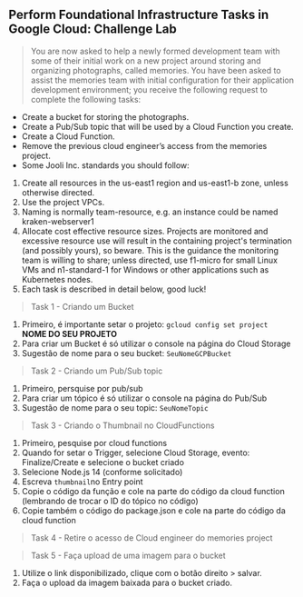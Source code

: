 ## Perform Foundational Infrastructure Tasks in Google Cloud: Challenge Lab ##

>You are now asked to help a newly formed development team with some of their initial work on a new project around storing and organizing photographs, called memories. You have been asked to assist the memories team with initial configuration for their application development environment; you receive the following request to complete the following tasks:

* Create a bucket for storing the photographs.
* Create a Pub/Sub topic that will be used by a Cloud Function you create.
* Create a Cloud Function.
* Remove the previous cloud engineer’s access from the memories project.
* Some Jooli Inc. standards you should follow:

1. Create all resources in the us-east1 region and us-east1-b zone, unless otherwise directed.
2. Use the project VPCs.
3. Naming is normally team-resource, e.g. an instance could be named kraken-webserver1
4. Allocate cost effective resource sizes. Projects are monitored and excessive resource use will result in the containing project's termination (and possibly yours), so beware. This is the guidance the monitoring team is willing to share; unless directed, use f1-micro for small Linux VMs and n1-standard-1 for Windows or other applications such as Kubernetes nodes.
5. Each task is described in detail below, good luck!

> Task 1 - Criando um Bucket

1. Primeiro, é importante setar o projeto: `gcloud config set project` **NOME DO SEU PROJETO**
2. Para criar um Bucket é só utilizar o console na página do Cloud Storage
3. Sugestão de nome para o seu bucket: `SeuNomeGCPBucket`

>Task 2 - Criando um Pub/Sub topic

1. Primeiro, persquise por pub/sub
2. Para criar um tópico é só utilizar o console na página do Pub/Sub
3. Sugestão de nome para o seu topic: `SeuNomeTopic`

>Task 3 - Criando o Thumbnail no CloudFunctions

1. Primeiro, pesquise por cloud functions
2. Quando for setar o Trigger, selecione Cloud Storage, evento: Finalize/Create e selecione o bucket criado
3. Selecione Node.js 14 (conforme solicitado)
4. Escreva `thumbnail`no Entry point
5. Copie o código da função e cole na parte do código da cloud function (lembrando de trocar o ID do tópico no código)
6. Copie também o código do package.json e cole na parte do código da cloud function

>Task 4 - Retire o acesso de Cloud engineer do memories project

>Task 5 - Faça upload de uma imagem para o bucket

1. Utilize o link disponibilizado, clique com o botão direito > salvar.
2. Faça o upload da imagem baixada para o bucket criado.
